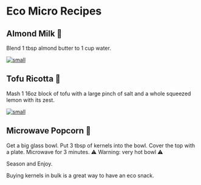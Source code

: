 # Eco Micro Recipes

## Almond Milk 🥛

Blend 1 tbsp almond butter to 1 cup water.

[![small](https://ichef.bbci.co.uk/news/800/cpsprodpb/9123/production/_105755173_milk_alternatives-updated-optimised-nc.png)](https://www.bbc.com/news/science-environment-46654042#:~:text=A%20scientific%20study%20suggests%20the,lower%20than%20for%20dairy%20milk.&text=Almond%20milk%20requires%20more%20water,more%20than%20a%20typical%20shower.)

## Tofu Ricotta 🧀

Mash 1 16oz block of tofu with a large pinch of salt and a whole squeezed lemon with its zest.

[![small](https://github.com/jottenlips/jottenlips.github.io/blob/master/greenhouse-gas.jpg)](https://www.nytimes.com/interactive/2019/04/30/dining/climate-change-food-eating-habits.html)

## Microwave Popcorn 🍿

Get a big glass bowl.
Put 3 tbsp of kernels into the bowl.
Cover the top with a plate.
Microwave for 3 minutes.
⚠️ Warning: very hot bowl ⚠️

Season and Enjoy.

Buying kernels in bulk is a great way to have an eco snack.
